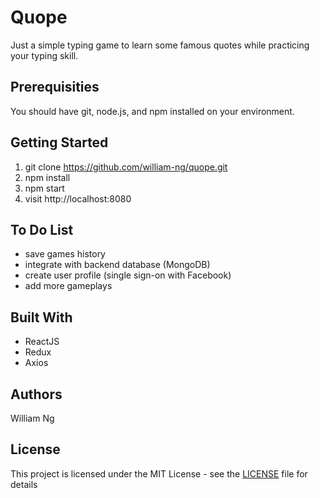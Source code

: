 # Quope
Just a simple typing game to learn some famous quotes while practicing your typing skill.

## Prerequisities
You should have git, node.js, and npm installed on your environment.


## Getting Started
 1. git clone https://github.com/william-ng/quope.git
 2. npm install
 3. npm start
 4. visit http://localhost:8080


## To Do List
* save games history
* integrate with backend database (MongoDB)
* create user profile (single sign-on with Facebook)
* add more gameplays

## Built With
* ReactJS
* Redux
* Axios


## Authors
William Ng


## License
This project is licensed under the MIT License - see the [LICENSE](LICENSE) file for details

